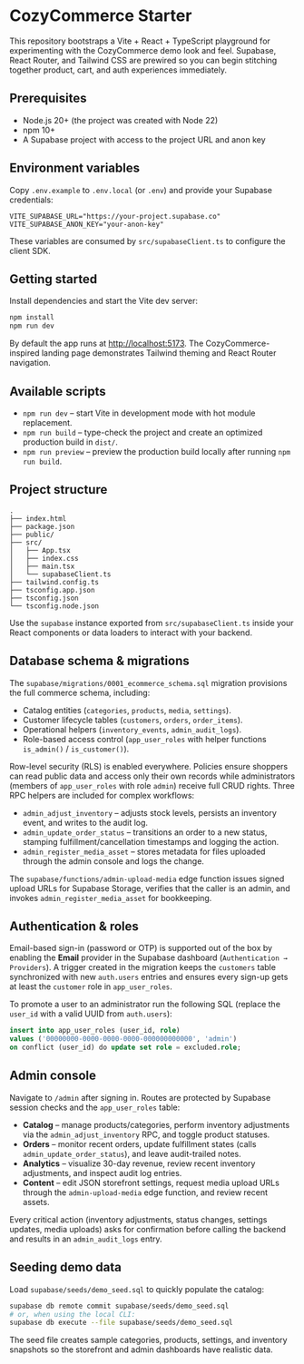 # CozyCommerce Starter

This repository bootstraps a Vite + React + TypeScript playground for experimenting with the CozyCommerce demo look and feel. Supabase, React Router, and Tailwind CSS are prewired so you can begin stitching together product, cart, and auth experiences immediately.

## Prerequisites

- Node.js 20+ (the project was created with Node 22)
- npm 10+
- A Supabase project with access to the project URL and anon key

## Environment variables

Copy `.env.example` to `.env.local` (or `.env`) and provide your Supabase credentials:

```
VITE_SUPABASE_URL="https://your-project.supabase.co"
VITE_SUPABASE_ANON_KEY="your-anon-key"
```

These variables are consumed by `src/supabaseClient.ts` to configure the client SDK.

## Getting started

Install dependencies and start the Vite dev server:

```bash
npm install
npm run dev
```

By default the app runs at [http://localhost:5173](http://localhost:5173). The CozyCommerce-inspired landing page demonstrates Tailwind theming and React Router navigation.

## Available scripts

- `npm run dev` – start Vite in development mode with hot module replacement.
- `npm run build` – type-check the project and create an optimized production build in `dist/`.
- `npm run preview` – preview the production build locally after running `npm run build`.

## Project structure

```
.
├── index.html
├── package.json
├── public/
├── src/
│   ├── App.tsx
│   ├── index.css
│   ├── main.tsx
│   └── supabaseClient.ts
├── tailwind.config.ts
├── tsconfig.app.json
├── tsconfig.json
└── tsconfig.node.json
```

Use the `supabase` instance exported from `src/supabaseClient.ts` inside your React components or data loaders to interact with your backend.

## Database schema & migrations

The `supabase/migrations/0001_ecommerce_schema.sql` migration provisions the full commerce schema, including:

- Catalog entities (`categories`, `products`, `media`, `settings`).
- Customer lifecycle tables (`customers`, `orders`, `order_items`).
- Operational helpers (`inventory_events`, `admin_audit_logs`).
- Role-based access control (`app_user_roles` with helper functions `is_admin()` / `is_customer()`).

Row-level security (RLS) is enabled everywhere. Policies ensure shoppers can read public data and access only their own records while administrators (members of `app_user_roles` with role `admin`) receive full CRUD rights. Three RPC helpers are included for complex workflows:

- `admin_adjust_inventory` – adjusts stock levels, persists an inventory event, and writes to the audit log.
- `admin_update_order_status` – transitions an order to a new status, stamping fulfillment/cancellation timestamps and logging the action.
- `admin_register_media_asset` – stores metadata for files uploaded through the admin console and logs the change.

The `supabase/functions/admin-upload-media` edge function issues signed upload URLs for Supabase Storage, verifies that the caller is an admin, and invokes `admin_register_media_asset` for bookkeeping.

## Authentication & roles

Email-based sign-in (password or OTP) is supported out of the box by enabling the **Email** provider in the Supabase dashboard (`Authentication → Providers`). A trigger created in the migration keeps the `customers` table synchronized with new `auth.users` entries and ensures every sign-up gets at least the `customer` role in `app_user_roles`.

To promote a user to an administrator run the following SQL (replace the `user_id` with a valid UUID from `auth.users`):

```sql
insert into app_user_roles (user_id, role)
values ('00000000-0000-0000-0000-000000000000', 'admin')
on conflict (user_id) do update set role = excluded.role;
```

## Admin console

Navigate to `/admin` after signing in. Routes are protected by Supabase session checks and the `app_user_roles` table:

- **Catalog** – manage products/categories, perform inventory adjustments via the `admin_adjust_inventory` RPC, and toggle product statuses.
- **Orders** – monitor recent orders, update fulfillment states (calls `admin_update_order_status`), and leave audit-trailed notes.
- **Analytics** – visualize 30-day revenue, review recent inventory adjustments, and inspect audit log entries.
- **Content** – edit JSON storefront settings, request media upload URLs through the `admin-upload-media` edge function, and review recent assets.

Every critical action (inventory adjustments, status changes, settings updates, media uploads) asks for confirmation before calling the backend and results in an `admin_audit_logs` entry.

## Seeding demo data

Load `supabase/seeds/demo_seed.sql` to quickly populate the catalog:

```bash
supabase db remote commit supabase/seeds/demo_seed.sql
# or, when using the local CLI:
supabase db execute --file supabase/seeds/demo_seed.sql
```

The seed file creates sample categories, products, settings, and inventory snapshots so the storefront and admin dashboards have realistic data.
